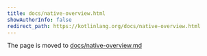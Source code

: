 ```yaml
---
title: docs/native-overview.html
showAuthorInfo: false
redirect_path: https://kotlinlang.org/docs/native-overview.html
---
```


The page is moved to [docs/native-overview.md](docs/native-overview.md)
